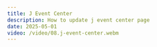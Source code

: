 ```yaml
---
title: J Event Center
description: How to update j event center page
date: 2025-05-01
video: /video/08.j-event-center.webm
---
```


